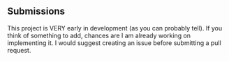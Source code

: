 ## Submissions 
This project is VERY early in development (as you can probably tell). If you think of something to add, chances are I am already working on implementing it. I would suggest creating an issue before submitting a pull request.
